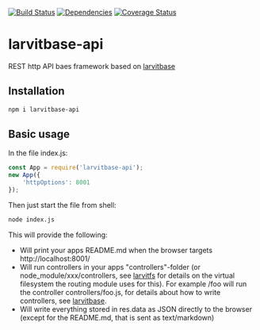 [![Build Status](https://travis-ci.org/larvit/larvitbase-api.svg)](https://travis-ci.org/larvit/larvitbase-api) [![Dependencies](https://david-dm.org/larvit/larvitbase-api.svg)](https://david-dm.org/larvit/larvitbase-api.svg)
[![Coverage Status](https://coveralls.io/repos/larvit/larvitbase-api/badge.svg)](https://coveralls.io/github/larvit/larvitbase-api)

# larvitbase-api

REST http API baes framework based on [larvitbase](https://github.com/larvit/larvitbase)

## Installation

```bash
npm i larvitbase-api
```

## Basic usage

In the file index.js:

```javascript
const App = require('larvitbase-api');
new App({
	'httpOptions': 8001
});
```

Then just start the file from shell:

```bash
node index.js
```

This will provide the following:

* Will print your apps README.md when the browser targets http://localhost:8001/
* Will run controllers in your apps "controllers"-folder (or node_module/xxx/controllers, see [larvitfs](https://github.com/larvit/larvitfs) for details on the virtual filesystem the routing module uses for this). For example /foo will run the controller controllers/foo.js, for details about how to write controllers, see [larvitbase](https://github.com/larvit/larvitbase).
* Will write everything stored in res.data as JSON directly to the browser (except for the README.md, that is sent as text/markdown)

